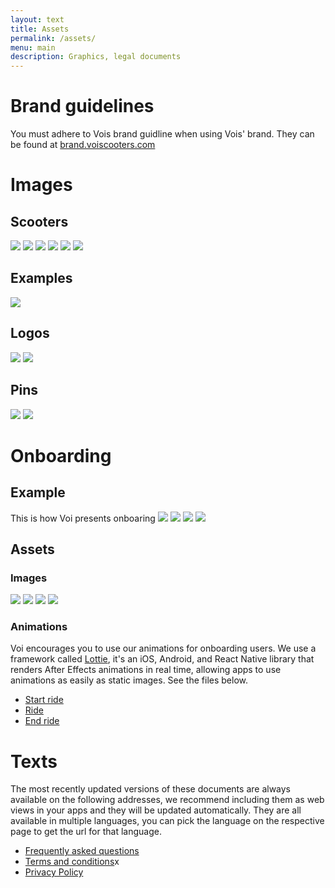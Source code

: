 ```yaml
---
layout: text
title: Assets
permalink: /assets/
menu: main
description: Graphics, legal documents
---
```

# Brand guidelines
You must adhere to Vois brand guidline when using Vois' brand. They can be found at [brand.voiscooters.com](https://brand.voiscooters.com/)

# Images

## Scooters
![](/assets/images/user/scooter1.png)
![](/assets/images/user/scooter2.png)
![](/assets/images/user/scooter3.png)
![](/assets/images/user/scooter4.jpg)
![](/assets/images/user/scooter5.jpg)
![](/assets/images/user/scooter6.jpg)

## Examples
![](/assets/images/user/example.png)

## Logos
![](/assets/images/user/logo_coral.svg)
![](/assets/images/user/logo_white.svg)

## Pins
![](/assets/images/user/pin_logo.svg)
![](/assets/images/user/pin_scooter.svg)


# Onboarding
## Example
This is how Voi presents onboaring
![](/assets/images/user/onboarding1.png)
![](/assets/images/user/onboarding2.png)
![](/assets/images/user/onboarding3.png)
![](/assets/images/user/onboarding4.png)

## Assets
### Images
![](/assets/images/user/ic1.svg)
![](/assets/images/user/ic2.svg)
![](/assets/images/user/ic3.svg)
![](/assets/images/user/ic4.svg)

### Animations
Voi encourages you to use our animations for onboarding users. We use a framework called [Lottie](https://lottiefiles.com/), it's an iOS, Android, and React Native library that renders After Effects animations in real time, allowing apps to use animations as easily as static images. See the files below.

* [Start ride](https://lottiefiles.com/share/ereItg)
* [Ride](https://lottiefiles.com/share/RG6Ywh)
* [End ride](https://lottiefiles.com/share/jnJW21)

# Texts
The most recently updated versions of these documents are always available on the following addresses, we recommend including them as web views in your apps and they will be updated automatically. They are all available in multiple languages, you can pick the language on the respective page to get the url for that language.

* [Frequently asked questions](https://www.voiscooters.com/faq/)
* [Terms and conditions](https://www.voiscooters.com/voi-user-agreement-12rr/)x
* [Privacy Policy](https://www.voiscooters.com/legal/voi-privacy-policy/)